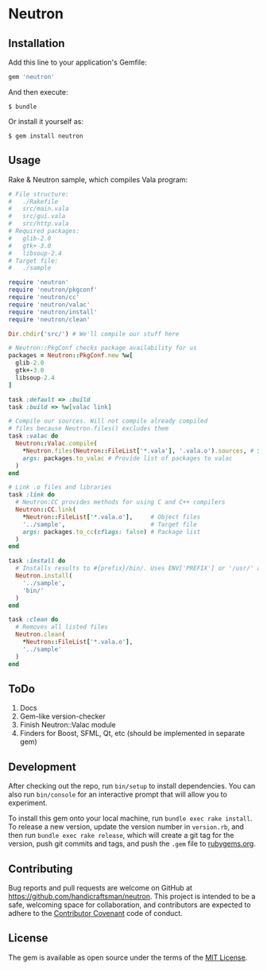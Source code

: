 # Neutron

## Installation

Add this line to your application's Gemfile:

```ruby
gem 'neutron'
```

And then execute:

    $ bundle

Or install it yourself as:

    $ gem install neutron

## Usage

Rake & Neutron sample, which compiles Vala program:

```ruby
# File structure:
#   ./Rakefile
#   src/main.vala
#   src/gui.vala
#   src/http.vala
# Required packages:
#   glib-2.0
#   gtk+-3.0
#   libsoup-2.4
# Target file:
#   ./sample

require 'neutron'
require 'neutron/pkgconf'
require 'neutron/cc'
require 'neutron/valac'
require 'neutron/install'
require 'neutron/clean'

Dir.chdir('src/') # We'll compile our stuff here

# Neutron::PkgConf checks package availability for us
packages = Neutron::PkgConf.new %w[
  glib-2.0
  gtk+-3.0
  libsoup-2.4
]

task :default => :build
task :build => %w[valac link]

# Compile our sources. Will not compile already compiled
# files because Neutron.files() excludes them
task :valac do
  Neutron::Valac.compile(
    *Neutron.files(Neutron::FileList['*.vala'], '.vala.o').sources, # Sources
    args: packages.to_valac # Provide list of packages to valac
  )
end

# Link .o files and libraries 
task :link do
  # Neutron:CC provides methods for using C and C++ compilers
  Neutron::CC.link(
    *Neutron::FileList['*.vala.o'],     # Object files
    '../sample',                        # Target file
    args: packages.to_cc(cflags: false) # Package list
  )
end

task :install do
  # Installs results to #{prefix}/bin/. Uses ENV['PREFIX'] or '/usr/' as prefix
  Neutron.install(
    '../sample',
    'bin/'
  )
end

task :clean do
  # Removes all listed files
  Neutron.clean(
    *Neutron::FileList['*.vala.o'],
    '../sample'
  )
end
```

## ToDo

1. Docs
2. Gem-like version-checker
3. Finish Neutron::Valac module
4. Finders for Boost, SFML, Qt, etc (should be implemented in separate gem)

## Development

After checking out the repo, run `bin/setup` to install dependencies. You can also run `bin/console` for an interactive prompt that will allow you to experiment.

To install this gem onto your local machine, run `bundle exec rake install`. To release a new version, update the version number in `version.rb`, and then run `bundle exec rake release`, which will create a git tag for the version, push git commits and tags, and push the `.gem` file to [rubygems.org](https://rubygems.org).

## Contributing

Bug reports and pull requests are welcome on GitHub at https://github.com/handicraftsman/neutron. This project is intended to be a safe, welcoming space for collaboration, and contributors are expected to adhere to the [Contributor Covenant](http://contributor-covenant.org) code of conduct.


## License

The gem is available as open source under the terms of the [MIT License](http://opensource.org/licenses/MIT).

